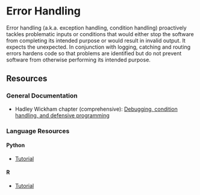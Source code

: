 # Error Handling

Error handling (a.k.a. exception handling, condition handling) proactively tackles problematic inputs or conditions that would either stop the software from completing its intended purpose or would result in invalid output. It expects the unexpected. In conjunction with logging, catching and routing errors hardens code so that problems are identified but do not prevent software from otherwise performing its intended purpose.

## Resources

### General Documentation
* Hadley Wickham chapter (comprehensive): [Debugging, condition handling, and defensive programming](http://adv-r.had.co.nz/Exceptions-Debugging.html) 

### Language Resources

#### Python
* [Tutorial](https://docs.python.org/3/tutorial/errors.html)

#### R
* [Tutorial](https://cran.r-project.org/web/packages/tryCatchLog/vignettes/tryCatchLog-intro.html)

